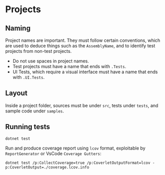 # Projects

## Naming

Project names are important. They must follow certain conventions, which are
used to deduce things such as the `AssemblyName`, and to identify test projects
from non-test projects.

- Do not use spaces in project names.
- Test projects must have a name that ends with `.Tests`.
- UI Tests, which require a visual interface must have a name that ends with
  `.UI.Tests`.

## Layout

Inside a project folder, sources must be under `src`, tests under `tests`, and
sample code under `samples`.

## Running tests

```shell
dotnet test
```

Run and produce coverage report using `lcov` format, exploitable by
`ReportGenerator` or VsCode `Coverage Gutters`:

```shell
dotnet test /p:CollectCoverage=true /p:CoverletOutputFormat=lcov -p:CoverletOutput=./coverage.lcov.info
```
